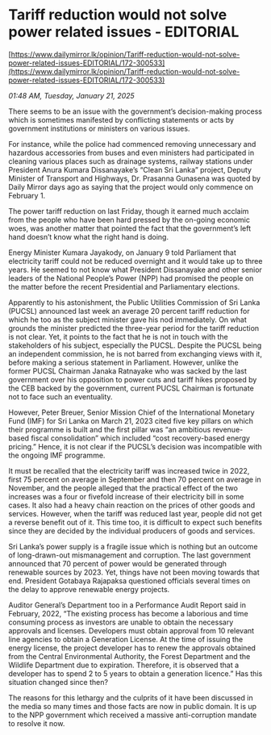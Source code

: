 # Tariff reduction would not solve power related issues - EDITORIAL

[https://www.dailymirror.lk/opinion/Tariff-reduction-would-not-solve-power-related-issues-EDITORIAL/172-300533](https://www.dailymirror.lk/opinion/Tariff-reduction-would-not-solve-power-related-issues-EDITORIAL/172-300533)

*01:48 AM, Tuesday, January 21, 2025*

There seems to be an issue with the government’s decision-making process which is sometimes manifested by conflicting statements or acts by government institutions or ministers on various issues.

For instance, while the police had commenced removing unnecessary and hazardous accessories from buses and even ministers had participated in cleaning various places such as drainage systems, railway stations under President Anura Kumara Dissanayake’s “Clean Sri Lanka” project, Deputy Minister of Transport and Highways, Dr. Prasanna Gunasena was quoted by Daily Mirror days ago as saying that the project would only commence on February 1.

The power tariff reduction on last Friday, though it earned much acclaim from the people who have been hard pressed by the on-going economic woes, was another matter that pointed the fact that the government’s left hand doesn’t know what the right hand is doing.

Energy Minister Kumara Jayakody, on January 9 told Parliament that electricity tariff could not be reduced overnight and it would take up to three years. He seemed to not know what President Dissanayake and other senior leaders of the National People’s Power (NPP) had promised the people on the matter before the recent Presidential and Parliamentary elections.

Apparently to his astonishment, the Public Utilities Commission of Sri Lanka (PUCSL) announced last week an average 20 percent tariff reduction for which he too as the subject minister gave his nod immediately. On what grounds the minister predicted the three-year period for the tariff reduction is not clear. Yet, it points to the fact that he is not in touch with the stakeholders of his subject, especially the PUCSL. Despite the PUCSL being an independent commission, he is not barred from exchanging views with it, before making a serious statement in Parliament. However, unlike the former PUCSL Chairman Janaka Ratnayake who was sacked by the last government over his opposition to power cuts and tariff hikes proposed by the CEB backed by the government, current PUCSL Chairman is fortunate not to face such an eventuality.

However, Peter Breuer, Senior Mission Chief of the International Monetary Fund (IMF) for Sri Lanka on March 21, 2023 cited five key pillars on which their programme is built and the first pillar was “an ambitious revenue-based fiscal consolidation” which included “cost recovery-based energy pricing.” Hence, it is not clear if the PUCSL’s decision was incompatible with the ongoing IMF programme.

It must be recalled that the electricity tariff was increased twice in 2022, first 75 percent on average in September and then 70 percent on average in November, and the people alleged that the practical effect of the two increases was a four or fivefold increase of their electricity bill in some cases. It also had a heavy chain reaction on the prices of other goods and services. However, when the tariff was reduced last year, people did not get a reverse benefit out of it. This time too, it is difficult to expect such benefits since they are decided by the individual producers of goods and services.

Sri Lanka’s power supply is a fragile issue which is nothing but an outcome of long-drawn-out mismanagement and corruption. The last government announced that 70 percent of power would be generated through renewable sources by 2023. Yet, things have not been moving towards that end. President Gotabaya Rajapaksa questioned officials several times on the delay to approve renewable energy projects.

Auditor General’s Department too in a Performance Audit Report said in February, 2022, “The existing process has become a laborious and time consuming process as investors are unable to obtain the necessary approvals and licenses. Developers must obtain approval from 10 relevant line agencies to obtain a Generation License. At the time of issuing the energy license, the project developer has to renew the approvals obtained from the Central Environmental Authority, the Forest Department and the Wildlife Department due to expiration. Therefore, it is observed that a developer has to spend 2 to 5 years to obtain a generation licence.” Has this situation changed since then?

The reasons for this lethargy and the culprits of it have been discussed in the media so many times and those facts are now in public domain. It is up to the NPP government which received a massive anti-corruption mandate to resolve it now.

